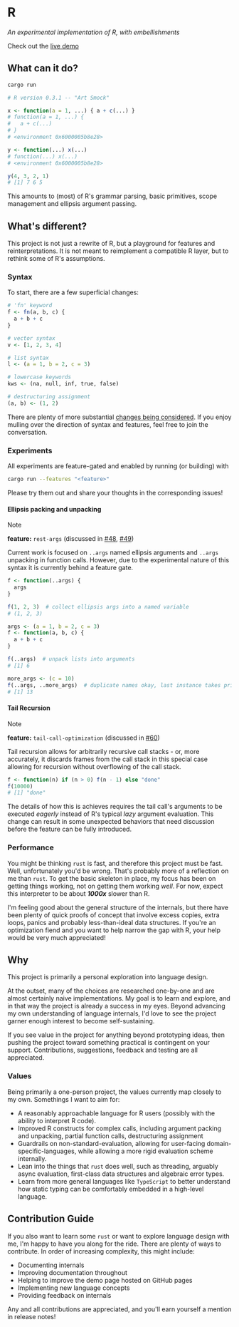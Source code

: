 # R

_An experimental implementation of R, with embellishments_

Check out the [live demo](https://dgkf.github.io/R/)

## What can it do?

```sh
cargo run
```
```r
# R version 0.3.1 -- "Art Smock"

x <- function(a = 1, ...) { a + c(...) }
# function(a = 1, ...) {
#   a + c(...)
# }
# <environment 0x6000005b8e28>

y <- function(...) x(...)
# function(...) x(...)
# <environment 0x6000005b8e28>

y(4, 3, 2, 1)
# [1] 7 6 5
```

This amounts to (most) of R's grammar parsing, basic primitives, scope
management and ellipsis argument passing.

## What's different?

This project is not just a rewrite of R, but a playground for features and
reinterpretations. It is not meant to reimplement a compatible R layer, but
to rethink some of R's assumptions.

### Syntax

To start, there are a few superficial changes:

```r
# 'fn' keyword
f <- fn(a, b, c) {
  a + b + c
}

# vector syntax
v <- [1, 2, 3, 4]

# list syntax
l <- (a = 1, b = 2, c = 3)

# lowercase keywords
kws <- (na, null, inf, true, false)

# destructuring assignment
(a, b) <- (1, 2)
```

There are plenty of more substantial [changes being considered](https://github.com/dgkf/R/issues?q=is%3Aissue+is%3Aopen+label%3Ameta-proposal).
If you enjoy mulling over the direction of syntax and features, feel
free to join the conversation.

### Experiments

All experiments are feature-gated and enabled by running (or building) with

```sh
cargo run --features "<feature>"
```

Please try them out and share your thoughts in the corresponding issues!

#### Ellipsis packing and unpacking

> [!NOTE]
> **feature:** `rest-args` (discussed in [#48](https://github.com/dgkf/R/issues/48), [#49](https://github.com/dgkf/R/issues/49))

Current work is focused on `..args` named ellipsis arguments and `..args`
unpacking in function calls. However, due to the experimental nature of this
syntax it is currently behind a feature gate.

```r
f <- function(..args) {
  args
}

f(1, 2, 3)  # collect ellipsis args into a named variable
# (1, 2, 3)
```

```r
args <- (a = 1, b = 2, c = 3)
f <- function(a, b, c) {
  a + b + c
}

f(..args)  # unpack lists into arguments
# [1] 6

more_args <- (c = 10)
f(..args, ..more_args)  # duplicate names okay, last instance takes priority
# [1] 13
```

#### Tail Recursion

> [!NOTE]
> **feature:** `tail-call-optimization` (discussed in [#60](https://github.com/dgkf/R/issues/60))

Tail recursion allows for arbitrarily recursive call stacks - or, more
accurately, it discards frames from the call stack in this special case
allowing for recursion without overflowing of the call stack.

```r
f <- function(n) if (n > 0) f(n - 1) else "done"
f(10000)
# [1] "done"
```

The details of how this is achieves requires the tail call's arguments to be
executed _eagerly_ instead of R's typical _lazy_ argument evaluation. This
change can result in some unexpected behaviors that need discussion before
the feature can be fully introduced.

### Performance

You might be thinking `rust` is fast, and therefore this project must be
fast. Well, unfortunately you'd be wrong. That's probably more of a
reflection on me than `rust`. To get the basic skeleton in place,
my focus has been on getting things working, not on getting them working
_well_. For now, expect this interpreter to be about ***1000x*** slower
than R.

I'm feeling good about the general structure of the internals, but there
have been plenty of quick proofs of concept that involve excess copies,
extra loops, panics and probably less-than-ideal data structures.
If you're an optimization fiend and you want to help narrow the gap with
R, your help would be very much appreciated!

## Why

This project is primarily a personal exploration into language design.

At the outset, many of the choices are researched one-by-one and are almost
certainly naive implementations. My goal is to learn and explore, and in
that way the project is already a success in my eyes. Beyond advancing my own
understanding of language internals, I'd love to see the project garner enough
interest to become self-sustaining.

If you see value in the project for anything beyond prototyping ideas, then
pushing the project toward something practical is contingent on your support.
Contributions, suggestions, feedback and testing are all appreciated.

### Values

Being primarily a one-person project, the values currently map closely to my
own. Somethings I want to aim for:

- A reasonably approachable language for R users (possibly with the ability to
  interpret R code).
- Improved R constructs for complex calls, including argument packing and
  unpacking, partial function calls, destructuring assignment
- Guardrails on non-standard-evaluation, allowing for user-facing
  domain-specific-languages, while allowing a more rigid evaluation scheme
  internally.
- Lean into the things that `rust` does well, such as threading, arguably
  async evaluation, first-class data structures and algebraic error types.
- Learn from more general languages like `TypeScript` to better understand
  how static typing can be comfortably embedded in a high-level language.

## Contribution Guide

If you also want to learn some `rust` or want to explore language design with
me, I'm happy to have you along for the ride. There are plenty of ways to
contribute. In order of increasing complexity, this might include:

- Documenting internals
- Improving documentation throughout
- Helping to improve the demo page hosted on GitHub pages
- Implementing new language concepts
- Providing feedback on internals

Any and all contributions are appreciated, and you'll earn yourself a mention
in release notes!
